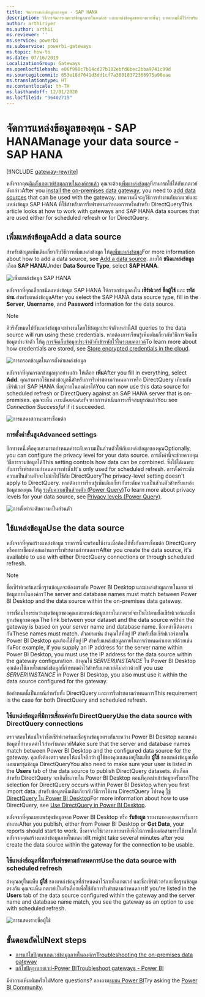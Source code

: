 ```yaml
---
title: จัดการแหล่งข้อมูลของคุณ - SAP HANA
description: วิธีการจัดการเกตเวย์ข้อมูลภายในองค์กร และแหล่งข้อมูลของเกตเวย์นั้นๆ บทความนี้มีไว้สำหรับ SAP HANA โดยเฉพาะ
author: arthiriyer
ms.author: arthii
ms.reviewer: ''
ms.service: powerbi
ms.subservice: powerbi-gateways
ms.topic: how-to
ms.date: 07/16/2019
LocalizationGroup: Gateways
ms.openlocfilehash: e06f990c7b14cd27b182ebfd6bec2bba9741c99d
ms.sourcegitcommit: 653e18d7041d3dd1cf7a38010372366975a98eae
ms.translationtype: HT
ms.contentlocale: th-TH
ms.lasthandoff: 12/01/2020
ms.locfileid: "96402719"
---
```

# <a name="manage-your-data-source---sap-hana"></a><span data-ttu-id="9bf46-104">จัดการแหล่งข้อมูลของคุณ - SAP HANA</span><span class="sxs-lookup"><span data-stu-id="9bf46-104">Manage your data source - SAP HANA</span></span>

[!INCLUDE [gateway-rewrite](../includes/gateway-rewrite.md)]

<span data-ttu-id="9bf46-105">หลังจากคุณ[ติดตั้งเกตเวย์ข้อมูลภายในองค์กรแล้ว](/data-integration/gateway/service-gateway-install) คุณจะต้อง[เพิ่มแหล่งข้อมูล](service-gateway-data-sources.md#add-a-data-source)ที่สามารถใช้ได้กับเกตเวย์ดังกล่าว</span><span class="sxs-lookup"><span data-stu-id="9bf46-105">After you [install the on-premises data gateway](/data-integration/gateway/service-gateway-install), you need to [add data sources](service-gateway-data-sources.md#add-a-data-source) that can be used with the gateway.</span></span> <span data-ttu-id="9bf46-106">บทความนี้จะดูวิธีการทำงานกับเกตเวย์และแหล่งข้อมูล SAP HANA ที่ใช้สำหรับการรีเฟรชตามกำหนดการหรือสำหรับ DirectQuery</span><span class="sxs-lookup"><span data-stu-id="9bf46-106">This article looks at how to work with gateways and SAP HANA data sources that are used either for scheduled refresh or for DirectQuery.</span></span>

## <a name="add-a-data-source"></a><span data-ttu-id="9bf46-107">เพิ่มแหล่งข้อมูล</span><span class="sxs-lookup"><span data-stu-id="9bf46-107">Add a data source</span></span>

<span data-ttu-id="9bf46-108">สำหรับข้อมูลเพิ่มเติมเกี่ยวกับวิธีการเพิ่มแหล่งข้อมูล ให้ดู[เพิ่มแหล่งข้อมูล](service-gateway-data-sources.md#add-a-data-source)</span><span class="sxs-lookup"><span data-stu-id="9bf46-108">For more information about how to add a data source, see [Add a data source](service-gateway-data-sources.md#add-a-data-source).</span></span> <span data-ttu-id="9bf46-109">ภายใต้ **ชนิดแหล่งข้อมูล** เลือก  **SAP HANA**</span><span class="sxs-lookup"><span data-stu-id="9bf46-109">Under **Data Source Type**, select **SAP HANA**.</span></span>

![เพิ่มแหล่งข้อมูล SAP HANA](media/service-gateway-enterprise-manage-sap/datasourcesettings2-sap.png)

<span data-ttu-id="9bf46-111">หลังจากที่คุณเลือกชนิดแหล่งข้อมูล SAP HANA ให้กรอกข้อมูลลงใน **เซิร์ฟเวอร์** **ชื่อผู้ใช้** และ **รหัสผ่าน** สำหรับแหล่งข้อมูล</span><span class="sxs-lookup"><span data-stu-id="9bf46-111">After you select the SAP HANA data source type, fill in the **Server**, **Username**, and **Password** information for the data source.</span></span>

> [!NOTE]
> <span data-ttu-id="9bf46-112">คิวรีทั้งหมดไปยังแหล่งข้อมูลจะทำงานโดยใช้ข้อมูลประจำตัวเหล่านี้</span><span class="sxs-lookup"><span data-stu-id="9bf46-112">All queries to the data source will run using these credentials.</span></span> <span data-ttu-id="9bf46-113">หากต้องการเรียนรู้เพิ่มเติมเกี่ยวกับวิธีการจัดเก็บข้อมูลประจำตัว ให้ดู [การจัดเก็บข้อมูลประจำตัวที่เข้ารหัสไว้ในระบบคลาวด์](service-gateway-data-sources.md#store-encrypted-credentials-in-the-cloud)</span><span class="sxs-lookup"><span data-stu-id="9bf46-113">To learn more about how credentials are stored, see [Store encrypted credentials in the cloud](service-gateway-data-sources.md#store-encrypted-credentials-in-the-cloud).</span></span>

![การกรอกข้อมูลในการตั้งค่าแหล่งข้อมูล](media/service-gateway-enterprise-manage-sap/datasourcesettings3-sap.png)

<span data-ttu-id="9bf46-115">หลังจากที่คุณกรอกข้อมูลทุกอย่างแล้ว ให้เลือก **เพิ่ม**</span><span class="sxs-lookup"><span data-stu-id="9bf46-115">After you fill in everything, select **Add**.</span></span> <span data-ttu-id="9bf46-116">คุณสามารถใช้แหล่งข้อมูลนี้สำหรับการรีเฟรชตามกำหนดการหรือ DirectQuery เทียบกับเซิร์ฟเวอร์ SAP HANA ที่อยู่ภายในองค์กรได้</span><span class="sxs-lookup"><span data-stu-id="9bf46-116">You can now use this data source for scheduled refresh or DirectQuery against an SAP HANA server that is on-premises.</span></span> <span data-ttu-id="9bf46-117">คุณจะเห็น *การเชื่อมต่อสำเร็จ* หากการดำเนินการเสร็จสมบูรณ์แล้ว</span><span class="sxs-lookup"><span data-stu-id="9bf46-117">You see *Connection Successful* if it succeeded.</span></span>

![การแสดงสถานะการเชื่อมต่อ](media/service-gateway-enterprise-manage-sap/datasourcesettings4.png)

### <a name="advanced-settings"></a><span data-ttu-id="9bf46-119">การตั้งค่าขั้นสูง</span><span class="sxs-lookup"><span data-stu-id="9bf46-119">Advanced settings</span></span>

<span data-ttu-id="9bf46-120">อีกทางหนึ่งคือคุณสามารถกำหนดค่าระดับความเป็นส่วนตัวให้กับแหล่งข้อมูลของคุณ</span><span class="sxs-lookup"><span data-stu-id="9bf46-120">Optionally, you can configure the privacy level for your data source.</span></span> <span data-ttu-id="9bf46-121">การตั้งค่านี้จะช่วยควบคุมวิธีการรวมข้อมูลได้</span><span class="sxs-lookup"><span data-stu-id="9bf46-121">This setting controls how data can be combined.</span></span> <span data-ttu-id="9bf46-122">ซึ่งใช้ได้เฉพาะกับการรีเฟรชตามกำหนดการเท่านั้น</span><span class="sxs-lookup"><span data-stu-id="9bf46-122">It's only used for scheduled refresh.</span></span> <span data-ttu-id="9bf46-123">การตั้งค่าระดับความเป็นส่วนตัวจะไม่นำไปใช้กับ DirectQuery</span><span class="sxs-lookup"><span data-stu-id="9bf46-123">The privacy-level setting doesn't apply to DirectQuery.</span></span> <span data-ttu-id="9bf46-124">หากต้องการเรียนรู้เพิ่มเติมเกี่ยวกับระดับความเป็นส่วนตัวสำหรับแหล่งข้อมูลของคุณ ให้ดู [ระดับความเป็นส่วนตัว (Power Query)](https://support.office.com/article/Privacy-levels-Power-Query-CC3EDE4D-359E-4B28-BC72-9BEE7900B540)</span><span class="sxs-lookup"><span data-stu-id="9bf46-124">To learn more about privacy levels for your data source, see [Privacy levels (Power Query)](https://support.office.com/article/Privacy-levels-Power-Query-CC3EDE4D-359E-4B28-BC72-9BEE7900B540).</span></span>

![การตั้งค่าระดับความเป็นส่วนตัว](media/service-gateway-enterprise-manage-sap/datasourcesettings9.png)

## <a name="use-the-data-source"></a><span data-ttu-id="9bf46-126">ใช้แหล่งข้อมูล</span><span class="sxs-lookup"><span data-stu-id="9bf46-126">Use the data source</span></span>

<span data-ttu-id="9bf46-127">หลังจากที่คุณสร้างแหล่งข้อมูล รายการนี้จะพร้อมใช้งานเมื่อต้องใช้ทั้งกับการเชื่อมต่อ DirectQuery หรือการเชื่อมต่อสดผ่านการรีเฟรชตามกำหนดการ</span><span class="sxs-lookup"><span data-stu-id="9bf46-127">After you create the data source, it's available to use with either DirectQuery connections or through scheduled refresh.</span></span>

> [!NOTE]
> <span data-ttu-id="9bf46-128">ชื่อเซิร์ฟเวอร์และชื่อฐานข้อมูลจะต้องตรงกับ Power BI Desktop และแหล่งข้อมูลภายในเกตเวย์ข้อมูลภายในองค์กร</span><span class="sxs-lookup"><span data-stu-id="9bf46-128">The server and database names must match between Power BI Desktop and the data source within the on-premises data gateway.</span></span>

<span data-ttu-id="9bf46-129">การเชื่อมโยงระหว่างชุดข้อมูลของคุณและแหล่งข้อมูลภายในเกตเวย์จะเป็นไปตามชื่อเซิร์ฟเวอร์และชื่อฐานข้อมูลของคุณ</span><span class="sxs-lookup"><span data-stu-id="9bf46-129">The link between your dataset and the data source within the gateway is based on your server name and database name.</span></span> <span data-ttu-id="9bf46-130">ชื่อเหล่านี้ต้องตรงกัน</span><span class="sxs-lookup"><span data-stu-id="9bf46-130">These names must match.</span></span> <span data-ttu-id="9bf46-131">ตัวอย่างเช่น ถ้าคุณใส่ที่อยู่ IP สำหรับชื่อเซิร์ฟเวอร์ภายใน Power BI Desktop คุณต้องใช้ที่อยู่ IP สำหรับแหล่งข้อมูลภายในการกำหนดค่าเกตเวย์ด้วยเช่นกัน</span><span class="sxs-lookup"><span data-stu-id="9bf46-131">For example, if you supply an IP address for the server name within Power BI Desktop, you must use the IP address for the data source within the gateway configuration.</span></span> <span data-ttu-id="9bf46-132">ถ้าคุณใช้ *SERVER\INSTANCE* ใน Power BI Desktop คุณต้องใช้ภายในแหล่งข้อมูลที่กำหนดค่าไว้สำหรับเกตเวย์ดังกล่าวด้วย</span><span class="sxs-lookup"><span data-stu-id="9bf46-132">If you use *SERVER\INSTANCE* in Power BI Desktop, you also must use it within the data source configured for the gateway.</span></span>

<span data-ttu-id="9bf46-133">ข้อกำหนดนี้เป็นกรณีสำหรับทั้ง DirectQuery และการรีเฟรชตามกำหนดการ</span><span class="sxs-lookup"><span data-stu-id="9bf46-133">This requirement is the case for both DirectQuery and scheduled refresh.</span></span>

### <a name="use-the-data-source-with-directquery-connections"></a><span data-ttu-id="9bf46-134">ใช้แหล่งข้อมูลที่มีการเชื่อมต่อกับ DirectQuery</span><span class="sxs-lookup"><span data-stu-id="9bf46-134">Use the data source with DirectQuery connections</span></span>

<span data-ttu-id="9bf46-135">ตรวจสอบให้แน่ใจว่าชื่อเซิร์ฟเวอร์และชื่อฐานข้อมูลตรงกันระหว่าง Power BI Desktop และแหล่งข้อมูลที่กำหนดค่าไว้สำหรับเกตเวย์</span><span class="sxs-lookup"><span data-stu-id="9bf46-135">Make sure that the server and database names match between Power BI Desktop and the configured data source for the gateway.</span></span> <span data-ttu-id="9bf46-136">คุณยังต้องตรวจสอบให้แน่ใจอีกว่า ผู้ใช้ของคุณแสดงอยู่ในแท็บ **ผู้ใช้** ของแหล่งข้อมูลเพื่อเผยแพร่ชุดข้อมูล DirectQuery</span><span class="sxs-lookup"><span data-stu-id="9bf46-136">You also need to make sure your user is listed in the **Users** tab of the data source to publish DirectQuery datasets.</span></span> <span data-ttu-id="9bf46-137">ตัวเลือกสำหรับ DirectQuery จะเกิดขึ้นภายใน Power BI Desktop ตอนที่คุณนำเข้าข้อมูลครั้งแรก</span><span class="sxs-lookup"><span data-stu-id="9bf46-137">The selection for DirectQuery occurs within Power BI Desktop when you first import data.</span></span> <span data-ttu-id="9bf46-138">สำหรับข้อมูลเพิ่มเติมเกี่ยวกับวิธีการใช้งาน DirectQuery โปรดดู [ใช้ DirectQuery ใน Power BI Desktop](desktop-use-directquery.md)</span><span class="sxs-lookup"><span data-stu-id="9bf46-138">For more information about how to use DirectQuery, see [Use DirectQuery in Power BI Desktop](desktop-use-directquery.md).</span></span>

<span data-ttu-id="9bf46-139">หลังจากที่คุณเผยแพร่ชุดข้อมูลจาก Power BI Desktop หรือ **รับข้อมูล** รายงานของคุณควรเริ่มการทำงาน</span><span class="sxs-lookup"><span data-stu-id="9bf46-139">After you publish, either from Power BI Desktop or **Get Data**, your reports should start to work.</span></span> <span data-ttu-id="9bf46-140">ซึ่งอาจจะใช้เวลาหลายนาทีเพื่อให้การเชื่อมต่อสามารถใช้งานได้ หลังจากคุณสร้างแหล่งข้อมูลภายในเกตเวย์</span><span class="sxs-lookup"><span data-stu-id="9bf46-140">It might take several minutes after you create the data source within the gateway for the connection to be usable.</span></span>

### <a name="use-the-data-source-with-scheduled-refresh"></a><span data-ttu-id="9bf46-141">ใช้แหล่งข้อมูลที่มีการรีเฟรชตามกำหนดการ</span><span class="sxs-lookup"><span data-stu-id="9bf46-141">Use the data source with scheduled refresh</span></span>

<span data-ttu-id="9bf46-142">ถ้าคุณอยู่ในแท็บ **ผู้ใช้** ของแหล่งข้อมูลที่กำหนดค่าไว้ภายในเกตเวย์ และชื่อเซิร์ฟเวอร์และชื่อฐานข้อมูลตรงกัน คุณจะเห็นเกตเวย์เป็นตัวเลือกเพื่อใช้กับการรีเฟรชตามกำหนดการ</span><span class="sxs-lookup"><span data-stu-id="9bf46-142">If you're listed in the **Users** tab of the data source configured within the gateway and the server name and database name match, you see the gateway as an option to use with scheduled refresh.</span></span>

![การแสดงรายชื่อผู้ใช้](media/service-gateway-enterprise-manage-sap/powerbi-gateway-enterprise-schedule-refresh.png)

## <a name="next-steps"></a><span data-ttu-id="9bf46-144">ขั้นตอนถัดไป</span><span class="sxs-lookup"><span data-stu-id="9bf46-144">Next steps</span></span>

* [<span data-ttu-id="9bf46-145">การแก้ไขปัญหาเกตเวย์ข้อมูลภายในองค์กร</span><span class="sxs-lookup"><span data-stu-id="9bf46-145">Troubleshooting the on-premises data gateway</span></span>](/data-integration/gateway/service-gateway-tshoot)
* [<span data-ttu-id="9bf46-146">แก้ไขปัญหาเกตเวย์-Power BI</span><span class="sxs-lookup"><span data-stu-id="9bf46-146">Troubleshoot gateways - Power BI</span></span>](service-gateway-onprem-tshoot.md) 

<span data-ttu-id="9bf46-147">มีคำถามเพิ่มเติมหรือไม่</span><span class="sxs-lookup"><span data-stu-id="9bf46-147">More questions?</span></span> <span data-ttu-id="9bf46-148">ลองถาม[ชุมชน Power BI](https://community.powerbi.com/)</span><span class="sxs-lookup"><span data-stu-id="9bf46-148">Try asking the [Power BI Community](https://community.powerbi.com/).</span></span>
